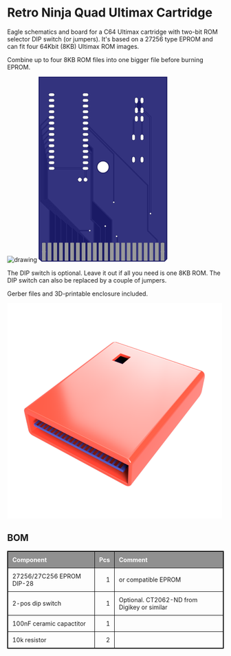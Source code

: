 # Retro Ninja Quad Ultimax Cartridge

Eagle schematics and board for a C64 Ultimax cartridge with two-bit ROM selector DIP switch (or jumpers). It's based on a 27256 type EPROM and can fit four 64Kbit (8KB) Ultimax ROM images.

Combine up to four 8KB ROM files into one bigger file before burning EPROM.

<img src="images/pcb-top.svg" alt="drawing" width="300"/> <img src="images/pcb-bottom.svg" alt="drawing" width="300"/>

The DIP switch is optional. Leave it out if all you need is one 8KB ROM. The DIP switch can also be replaced by a couple of jumpers.

Gerber files and 3D-printable enclosure included.

<img src="images/cartridge-with-rom-selector-rendered.png" alt="drawing" width="500"/>

## BOM
 |Component|Pcs |Comment|
 |:--------|---:|:------|
 | 27256/27C256 EPROM DIP-28| 1 | or compatible EPROM|
 | 2-pos dip switch | 1 | Optional. CT2062-ND from Digikey or similar| 
 | 100nF ceramic capactitor | 1 | |
 | 10k resistor | 2 | |
 
<style>
	table{
	    border-collapse: collapse;
	    border-spacing: 0;
	    border:1px solid #000000;
	}

	th{
		background-color: #909090;
		color: #FFFFFF;
		padding: 10px;
	    border:1px solid #000000;
	}

	td{
		padding: 10px;
	    border:1px solid #000000;
	}
</style>
